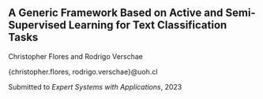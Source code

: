 ## A Generic Framework Based on Active and Semi-Supervised Learning for Text Classification Tasks

Christopher Flores and Rodrigo Verschae

{christopher.flores, rodrigo.verschae}@uoh.cl

Submitted to *Expert Systems with Applications*, 2023
